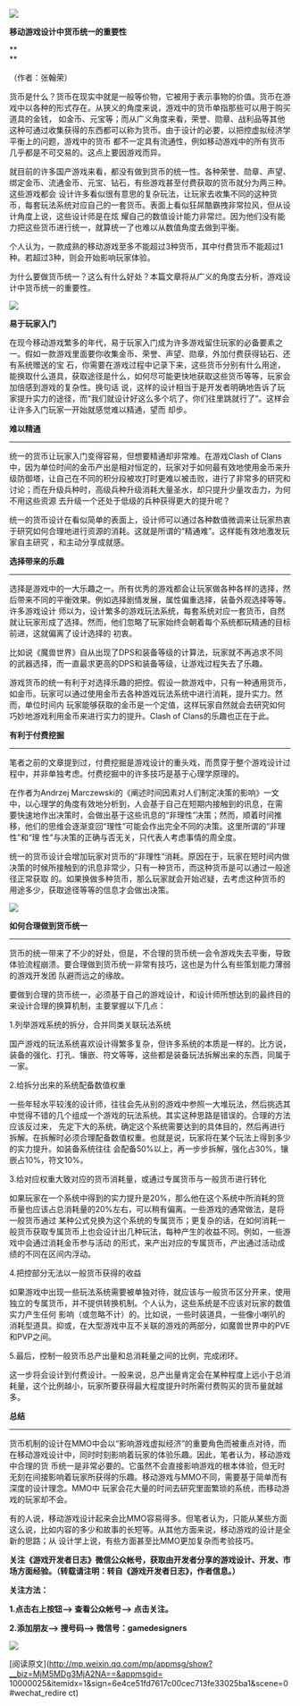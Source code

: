![](_resources/移动游戏设计中货币统一的重要性image0.jpg)

**移动游戏设计中货币统一的重要性**

**  
**

（作者：张翰荣）  

  

  

货币是什么？货币在现实中就是一般等价物，它被用于表示事物的价值。货币在游戏中以各种的形式存在。从狭义的角度来说，游戏中的货币单指那些可以用于购买道具的金钱，
如金币、元宝等；而从广义角度来看，荣誉、勋章、战利品等其他这种可通过收集获得的东西都可以称为货币。由于设计的必要，以把控虚拟经济学平衡上的问题，游戏中的货币
都不一定具有流通性，例如移动游戏中的所有货币几乎都是不可交易的。这点上要因游戏而异。

  

就目前的许多国产游戏来看，都没有做到货币的统一性。各种荣誉、勋章、声望、绑定金币、流通金币、元宝、钻石，有些游戏甚至付费获取的货币就分为两三种。这些游戏都会
设计许多看似很有意思的复杂玩法，让玩家去收集不同的这种货币，每套玩法系统对应自己的一套货币。表面上看似狂屌酷霸拽非常拉风，但从设计角度上说，这些设计师是在炫
耀自己的数值设计能力非常烂。因为他们没有能力把这些货币进行统一，就算统一了也难以从数值角度去做到平衡。

  

个人认为，一款成熟的移动游戏至多不能超过3种货币，其中付费货币不能超过1种。若超过3种，则会开始影响玩家体验。

  

为什么要做货币统一？这么有什么好处？本篇文章将从广义的角度去分析，游戏设计中货币统一的重要性。

  

![](_resources/移动游戏设计中货币统一的重要性image1.jpg)

  

**易于玩家入门**

  

在现今移动游戏繁多的年代，易于玩家入门成为许多游戏留住玩家的必备要素之一。假如一款游戏里面要你收集金币、荣誉、声望、勋章，外加付费获得钻石、还有系统赠送的宝
石，你需要在游戏过程中记录下来，这些货币分别有什么用途，能换取什么道具，获取途径是什么，如何尽可能更快地获取这些货币等等，玩家会加倍感到游戏的复杂性。换句话
说，这样的设计相当于是开发者明确地告诉了玩家提升实力的途径，而“我们就设计好这么多个坑了，你们往里跳就行了”。这样会让许多入门玩家一开始就感觉难以精通，望而
却步。

  

**难以精通**

**  **

统一的货币让玩家入门变得容易，但想要精通却非常难。在游戏Clash of Clans中，因为单位时间的金币产出是相对恒定的，玩家对于如何最有效地使用金币来升
级防御塔，让自己在不同的积分段被攻打时更难以被击败，进行了非常多的研究和讨论；而在升级兵种时，高级兵种升级消耗大量圣水，却只提升少量攻击力，为何不用这些资源
去升级一个还处于低级的兵种获得更大的提升呢？

统一的货币设计在看似简单的表面上，设计师可以通过各种数值微调来让玩家热衷于研究如何合理地进行资源的消耗。这就是所谓的“精通难”。这样能有效地激发玩家自主研究
，和主动分享成就感。

  

**选择带来的乐趣**

**  **

选择是游戏中的一大乐趣之一。所有优秀的游戏都会让玩家做各种各样的选择，然后带来不同的平衡效果。例如选择剧情发展，属性偏重选择，装备外观选择等等。许多游戏设计
师以为，设计繁多的游戏玩法系统，每套系统对应一套货币，自然就让玩家形成了选择。然而，他们忽略了玩家始终会朝着每个系统都玩精通的目标前进，这就偏离了设计选择的
初衷。

比如说《魔兽世界》自从出现了DPS和装备等级的计算法，玩家就不再追求不同的武器选择，而一直最求更高的DPS和装备等级，让游戏过程失去了乐趣。

游戏货币的统一有利于对选择乐趣的把控。假设一款游戏中，只有一种通用货币，如金币。玩家可以通过使用金币去各种游戏玩法系统中进行消耗，提升实力。然而，单位时间内
玩家能够获取的金币是一个定值，这样玩家自然就会去研究如何巧妙地游戏利用金币来进行实力的提升。Clash of Clans的乐趣也正在于此。

  

**有利于付费挖掘**

**  **

笔者之前的文章提到过，付费挖掘是游戏设计的重头戏，而贯穿于整个游戏设计过程中，并非单独考虑。付费挖掘中的许多技巧是基于心理学原理的。

在作者为Andrzej Marczewski的《阐述时间因素对人们制定决策的影响》一文中，以心理学的角度有效地分析到，人会基于自己在短期内接触到的讯息，在需
要快速地作出决策时，会做出基于这些讯息的“非理性”决策；然而，顺着时间推移，他们的思维会逐渐变回“理性”可能会作出完全不同的决策。这里所谓的“非理性”和“理
性”与决策的正确与否无关，只代表人考虑事情的周全度。

统一的货币设计会增加玩家对货币的“非理性”消耗。原因在于，玩家在短时间内做决策的时候所接触到的讯息非常少，只有一种货币，而这种货币是可以通过一般途径正常获取
的。如果换做多种货币，那么玩家就会开始迟疑，去考虑这种货币的用途多少，获取途径等等的信息才会做出决策。

  

![](_resources/移动游戏设计中货币统一的重要性image2.jpg)

  

**如何合理做到货币统一**

**  **

货币的统一带来了不少的好处，但是，不合理的货币统一会令游戏失去平衡，导致体验流程崩溃。要合理做到货币统一非常有技巧，这也是为什么有些策划能力薄弱的游戏开发团
队避而远之的缘故。

要做到合理的货币统一，必须基于自己的游戏设计，和设计师所想达到的最终目的来设计合理的换算机制，主要掌握以下几点：

  

1.列举游戏系统的拆分，合并同类关联玩法系统

  

国产游戏的玩法系统喜欢设计得繁多复杂，但许多系统的本质是一样的。比方说，装备的强化、打孔、镶嵌、符文等等，这些都是装备玩法拆解出来的东西，同属于一家。

  

2.给拆分出来的系统配备数值权重

  

一些年轻水平较浅的设计师，往往会先从别的游戏中参照一大堆玩法，然后挑选其中觉得不错的几个组成一个游戏的玩法系统。其实这种思路是错误的。合理的方法应该反过来，
先定下大的系统，确定这个系统需要达到的具体目的，然后再进行拆解。在拆解时必须合理配备数值权重。也就是说，玩家将在某个玩法上得到多少的实力提升。如装备系统往往
会配备50%以上，再一步步拆解，强化占30%，镶嵌占10%，符文10%。

  

3.给对应权重大致对应的货币消耗量，或通过专属货币与一般货币进行转化

  

如果玩家在一个系统中得到的实力提升是20%，那么他在这个系统中所消耗的货币量也应该占总消耗量的20%左右，可以稍有偏离。一些游戏的通常做法，是将一般货币通过
某种公式兑换为这个系统的专属货币；更复杂的话，在如何消耗一般货币获取专属货币上也会设计出几种玩法，每种产生的收益不同。例如，一些游戏中会通过消耗金币参与活动
的形式，来产出对应的专属货币，产出通过活动成绩的不同在区间内浮动。

  

4.把控部分无法以一般货币获得的收益

  

如果游戏中出现一些玩法系统需要被单独对待，就应该与一般货币区分开来，使用独立的专属货币，并不提供转换机制。个人认为，这些系统是不应该对玩家的数值实力产生任何
影响（或忽略不计）的。比如说，一些时装道具，一些像小喇叭的消耗型道具。抑或，在大型游戏中互不关联的游戏的两部分，如魔兽世界中的PVE和PVP之间。

  

5.最后，控制一般货币总产出量和总消耗量之间的比例，完成闭环。

  

这一步将会设计到付费设计。一般来说，总产出量肯定会在某种程度上远小于总消耗量，这个比例越小，玩家所要获得最大程度提升时所需付费购买的货币量就越多。

  

  

**总结**

**  **

货币机制的设计在MMO中会以“影响游戏虚拟经济”的重要角色而被重点对待，而在移动游戏设计中，同时时刻影响着玩家的体验乐趣。因此，笔者认为，移动游戏中合理的货
币统一是非常必要的。它虽然不会直接影响游戏的根本体验，但无时无刻在间接影响着玩家所获得的乐趣。移动游戏与MMO不同，需要基于简单而有深度的设计理念。MMO中
玩家会花大量的时间去研究里面繁琐的系统，而移动游戏的玩家却不会。

有的人说，移动游戏设计起来会比MMO容易得多。但笔者认为，只能从某些方面这么说，比如内容的多少和故事的长短等。从其他方面来说，移动游戏的设计是全新的思路；从
设计学上说，有些方面甚至比MMO更加复杂而考验技巧。

  

**关注《游戏开发者日志》微信公众帐号，获取由开发者分享的游戏设计、开发、市场方面经验。（转载请注明：转自《游戏开发者日志》，作者信息。）**

**关注方法：**

**1.点击右上按钮—> 查看公众帐号—> 点击关注。**

**2.添加朋友—> 搜号码—> 微信号：gamedesigners**

![](_resources/移动游戏设计中货币统一的重要性image3.jpg)

  

[阅读原文](http://mp.weixin.qq.com/mp/appmsg/show?__biz=MjM5MDg3MjA2NA==&appmsgid=
10000025&itemidx=1&sign=6e4ce51fd7617c00cec713fe33025ba1&scene=0#wechat_redire
ct)

